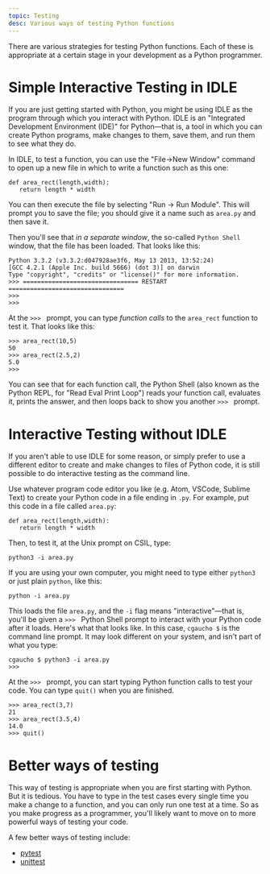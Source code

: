 ```yaml
---
topic: Testing
desc: Various ways of testing Python functions
---
```


There are various strategies for testing Python functions.   Each of these is appropriate at a certain stage in your development 
as a Python programmer.

# Simple Interactive Testing in IDLE

If you are just getting started with Python, you might be using IDLE as the program through which you interact with Python.
IDLE is an "Integrated Development Environment (IDE)" for Python&mdash;that is, a tool in which you can create Python programs,
make changes to them, save them, and run them to see what they do.

In IDLE, to test a function, you can use the "File->New Window" command to open up a new file in 
which to write a function such as this one:

```
def area_rect(length,width):
   return length * width
```

You can then execute the file by selecting "Run -> Run Module". This will prompt you to save the file; you should give it a name
such as `area.py` and then save it. 

Then you'll see that *in a separate window*, the so-called `Python Shell` window, that the file has been loaded.  That looks like this:

```
Python 3.3.2 (v3.3.2:d047928ae3f6, May 13 2013, 13:52:24) 
[GCC 4.2.1 (Apple Inc. build 5666) (dot 3)] on darwin
Type "copyright", "credits" or "license()" for more information.
>>> ================================ RESTART ================================
>>> 
>>> 
```

At the `>>> ` prompt, you can type *function calls* to the `area_rect` function to test it. That looks like this:

```
>>> area_rect(10,5)
50
>>> area_rect(2.5,2)
5.0
>>> 
```

You can see that for each function call, the Python Shell (also known as the Python REPL, for "Read Eval Print Loop") reads your function call, evaluates it, prints the answer, and then loops back to show you another `>>> ` prompt.

# Interactive Testing without IDLE

If you aren't able to use IDLE for some reason, or simply prefer to use a different editor to create and make changes to files of Python code, it is still possible to do interactive testing as the command line.

Use whatever program code editor you like (e.g. Atom, VSCode, Sublime Text) to create your Python code in a file ending in `.py`.  For example, put this code in a file called `area.py`:


```
def area_rect(length,width):
   return length * width
```

Then, to test it, at the Unix prompt on CSIL, type:

```
python3 -i area.py
```

If you are using your own computer, you might need to type either `python3` or just plain `python`, like this:

```
python -i area.py
```

This loads the file `area.py`, and the `-i` flag means "interactive"&mdash;that is, you'll be given a `>>> ` Python Shell prompt to interact with your Python code after it loads.  Here's what that looks like. In this case, `cgaucho $` is the command line prompt.  It may look different on your system, and isn't part of what you type:

```
cgaucho $ python3 -i area.py
>>> 
```

At the `>>> ` prompt, you can start typing Python function calls to test your code.  You can type `quit()` when you are finished.

```
>>> area_rect(3,7)
21
>>> area_rect(3.5,4)
14.0
>>> quit()
```


# Better ways of testing

This way of testing is appropriate when you are first starting with Python.  But it is tedious.  You have to type in the test cases every single time you make a change to a function, and you can only run one test at a time.  So as you make progress as a programmer, you'll likely want to move on to more powerful ways of testing your code.

A few better ways of testing include:

* [pytest](/ptopics/pytest)
* [unittest](/ptopics/unittest)
